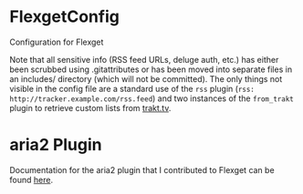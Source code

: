 FlexgetConfig
=============

Configuration for Flexget

Note that all sensitive info (RSS feed URLs, deluge auth, etc.) has either been scrubbed using .gitattributes or has been moved into separate files in an includes/ directory (which will not be committed). The only things not visible in the config file are a standard use of the ```rss``` plugin (```rss: http://tracker.example.com/rss.feed```) and two instances of the ```from_trakt``` plugin to retrieve custom lists from [trakt.tv](http://trakt.tv).

aria2 Plugin
============

Documentation for the aria2 plugin that I contributed to Flexget can be found [here](https://github.com/tubedogg/.flexget/tree/master/plugins).